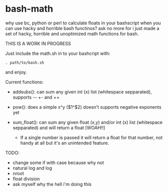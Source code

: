 # bash-math
why use bc, python or perl to calculate floats in your bashscript when you can use hacky and horrible bash functinos? ask no more for i just made a set of hacky, horrible and unoptimized math functions for bash.

THIS IS A WORK IN PROGRESS

Just include the math.sh in to your bashcript with: 

```bashscript
. path/to/bash.sh
```

and enjoy.

Current functions:

* addsubs(): can sum any given int (x) list (whitespace sepparated), supports -- +- and ++ 

* pow(): does a simple x^y ($1^$2) doesn't supports negative exponents yet

* sum_float(): can sum any given float (x,y) and/or int (x) list (whitespace sepparated) and will return a float [WOAH!!]
  * If a single number is passed it will return a float for that number, not handy at all but it's an unintended feature.


TODO:

* change some if with case because why not
* natural log and log
* nroot
* float division
* ask myself why the hell i'm doing this

